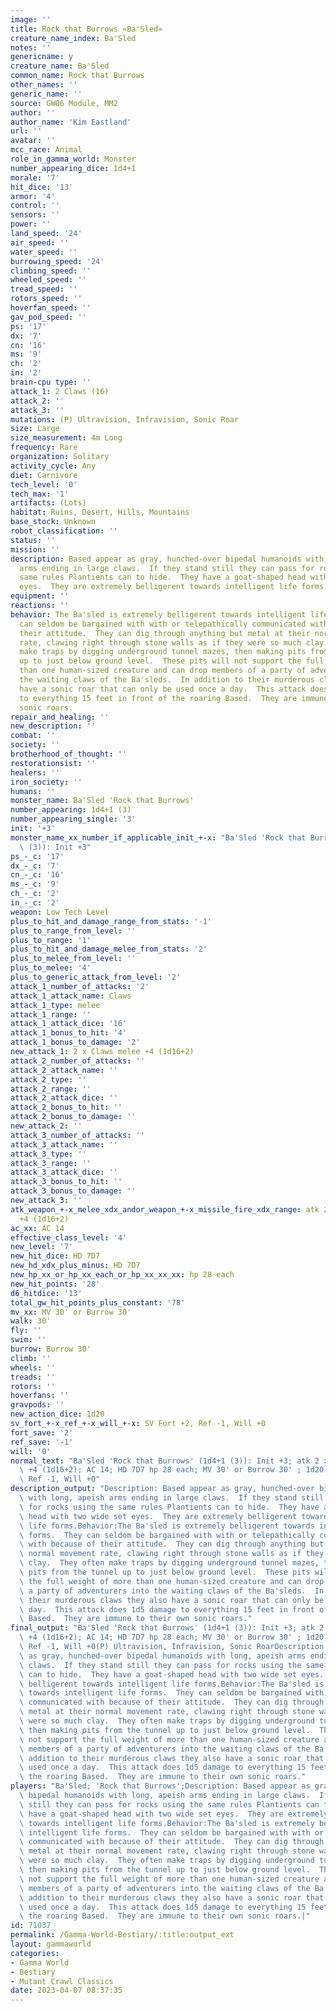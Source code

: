 ```yaml
---
image: ''
title: Rock that Burrows «Ba'Sled»
creature_name_index: Ba'Sled
notes: ''
genericname: y
creature_name: Ba'Sled
common_name: Rock that Burrows
other_names: ''
generic_name: ''
source: GW06 Module, MM2
author: ''
author_name: 'Kim Eastland'
url: ''
avatar: ''
mcc_race: Animal
role_in_gamma_world: Monster
number_appearing_dice: 1d4+1
morale: '7'
hit_dice: '13'
armor: '4'
control: ''
sensors: ''
power: ''
land_speed: '24'
air_speed: ''
water_speed: ''
burrowing_speed: '24'
climbing_speed: ''
wheeled_speed: ''
tread_speed: ''
rotors_speed: ''
hoverfan_speed: ''
gav_pod_speed: ''
ps: '17'
dx: '7'
cn: '16'
ms: '9'
ch: '2'
in: '2'
brain-cpu type: ''
attack_1: 2 Claws (16)
attack_2: ''
attack_3: ''
mutations: (P) Ultravision, Infravision, Sonic Roar
size: Large
size_measurement: 4m Long
frequency: Rare
organization: Solitary
activity_cycle: Any
diet: Carnivore
tech_level: '0'
tech_max: '1'
artifacts: (Lots)
habitat: Ruins, Desert, Hills, Mountains
base_stock: Unknown
robot_classification: ''
status: ''
mission: ''
description: Based appear as gray, hunched-over bipedal humanoids with long, apeish
  arms ending in large claws.  If they stand still they can pass for rocks using the
  same rules Plantients can to hide.  They have a goat-shaped head with two wide set
  eyes.  They are extremely belligerent towards intelligent life forms.
equipment: ''
reactions: ''
behavior: The Ba'sled is extremely belligerent towards intelligent life forms.  They
  can seldom be bargained with with or telepathically communicated with because of
  their attitude.  They can dig through anything but metal at their normal movement
  rate, clawing right through stone walls as if they were so much clay.  They often
  make traps by digging underground tunnel mazes, then making pits from the tunnel
  up to just below ground level.  These pits will not support the full weight of more
  than one human-sized creature and can drop members of a party of adventurers into
  the waiting claws of the Ba'sleds.  In addition to their murderous claws they also
  have a sonic roar that can only be used once a day.  This attack does 1d5 damage
  to everything 15 feet in front of the roaring Based.  They are immune to their own
  sonic roars.
repair_and_healing: ''
new_description: ''
combat: ''
society: ''
brotherhood_of_thought: ''
restorationsist: ''
healers: ''
iron_society: ''
humans: ''
monster_name: Ba'Sled 'Rock that Burrows'
number_appearing: 1d4+1 (3)
number_appearing_single: '3'
init: '+3'
monster_name_xx_number_if_applicable_init_+-x: "Ba'Sled 'Rock that Burrows' (1d4+1\
  \ (3)): Init +3"
ps_-_c: '17'
dx_-_c: '7'
cn_-_c: '16'
ms_-_c: '9'
ch_-_c: '2'
in_-_c: '2'
weapon: Low Tech Level
plus_to_hit_and_damage_range_from_stats: '-1'
plus_to_range_from_level: ''
plus_to_range: '1'
plus_to_hit_and_damage_melee_from_stats: '2'
plus_to_melee_from_level: ''
plus_to_melee: '4'
plus_to_generic_attack_from_level: '2'
attack_1_number_of_attacks: '2'
attack_1_attack_name: Claws
attack_1_type: melee
attack_1_range: ''
attack_1_attack_dice: '16'
attack_1_bonus_to_hit: '4'
attack_1_bonus_to_damage: '2'
new_attack_1: 2 x Claws melee +4 (1d16+2)
attack_2_number_of_attacks: ''
attack_2_attack_name: ''
attack_2_type: ''
attack_2_range: ''
attack_2_attack_dice: ''
attack_2_bonus_to_hit: ''
attack_2_bonus_to_damage: ''
new_attack_2: ''
attack_3_number_of_attacks: ''
attack_3_attack_name: ''
attack_3_type: ''
attack_3_range: ''
attack_3_attack_dice: ''
attack_3_bonus_to_hit: ''
attack_3_bonus_to_damage: ''
new_attack_3: ''
atk_weapon_+-x_melee_xdx_andor_weapon_+-x_missile_fire_xdx_range: atk 2 x claws melee
  +4 (1d16+2)
ac_xx: AC 14
effective_class_level: '4'
new_level: '7'
new_hit_dice: HD 7D7
new_hd_xdx_plus_minus: HD 7D7
new_hp_xx_or_hp_xx_each_or_hp_xx_xx_xx: hp 28 each
new_hit_points: '28'
d6_hitdice: '13'
total_gw_hit_points_plus_constant: '78'
mv_xx: MV 30' or Burrow 30'
walk: 30'
fly: ''
swim: ''
burrow: Burrow 30'
climb: ''
wheels: ''
treads: ''
rotors: ''
hoverfans: ''
gravpods: ''
new_action_dice: 1d20
sv_fort_+-x_ref_+-x_will_+-x: SV Fort +2, Ref -1, Will +0
fort_save: '2'
ref_save: '-1'
will: '0'
normal_text: "Ba'Sled 'Rock that Burrows' (1d4+1 (3)): Init +3; atk 2 x claws melee\
  \ +4 (1d16+2); AC 14; HD 7D7 hp 28 each; MV 30' or Burrow 30' ; 1d20; SV Fort +2,\
  \ Ref -1, Will +0"
description_output: "Description: Based appear as gray, hunched-over bipedal humanoids\
  \ with long, apeish arms ending in large claws.  If they stand still they can pass\
  \ for rocks using the same rules Plantients can to hide.  They have a goat-shaped\
  \ head with two wide set eyes.  They are extremely belligerent towards intelligent\
  \ life forms.Behavior:The Ba'sled is extremely belligerent towards intelligent life\
  \ forms.  They can seldom be bargained with with or telepathically communicated\
  \ with because of their attitude.  They can dig through anything but metal at their\
  \ normal movement rate, clawing right through stone walls as if they were so much\
  \ clay.  They often make traps by digging underground tunnel mazes, then making\
  \ pits from the tunnel up to just below ground level.  These pits will not support\
  \ the full weight of more than one human-sized creature and can drop members of\
  \ a party of adventurers into the waiting claws of the Ba'sleds.  In addition to\
  \ their murderous claws they also have a sonic roar that can only be used once a\
  \ day.  This attack does 1d5 damage to everything 15 feet in front of the roaring\
  \ Based.  They are immune to their own sonic roars."
final_output: "Ba'Sled 'Rock that Burrows' (1d4+1 (3)): Init +3; atk 2 x claws melee\
  \ +4 (1d16+2); AC 14; HD 7D7 hp 28 each; MV 30' or Burrow 30' ; 1d20; SV Fort +2,\
  \ Ref -1, Will +0(P) Ultravision, Infravision, Sonic RoarDescription: Based appear\
  \ as gray, hunched-over bipedal humanoids with long, apeish arms ending in large\
  \ claws.  If they stand still they can pass for rocks using the same rules Plantients\
  \ can to hide.  They have a goat-shaped head with two wide set eyes.  They are extremely\
  \ belligerent towards intelligent life forms.Behavior:The Ba'sled is extremely belligerent\
  \ towards intelligent life forms.  They can seldom be bargained with with or telepathically\
  \ communicated with because of their attitude.  They can dig through anything but\
  \ metal at their normal movement rate, clawing right through stone walls as if they\
  \ were so much clay.  They often make traps by digging underground tunnel mazes,\
  \ then making pits from the tunnel up to just below ground level.  These pits will\
  \ not support the full weight of more than one human-sized creature and can drop\
  \ members of a party of adventurers into the waiting claws of the Ba'sleds.  In\
  \ addition to their murderous claws they also have a sonic roar that can only be\
  \ used once a day.  This attack does 1d5 damage to everything 15 feet in front of\
  \ the roaring Based.  They are immune to their own sonic roars."
players: "Ba'Sled; 'Rock that Burrows';Description: Based appear as gray, hunched-over\
  \ bipedal humanoids with long, apeish arms ending in large claws.  If they stand\
  \ still they can pass for rocks using the same rules Plantients can to hide.  They\
  \ have a goat-shaped head with two wide set eyes.  They are extremely belligerent\
  \ towards intelligent life forms.Behavior:The Ba'sled is extremely belligerent towards\
  \ intelligent life forms.  They can seldom be bargained with with or telepathically\
  \ communicated with because of their attitude.  They can dig through anything but\
  \ metal at their normal movement rate, clawing right through stone walls as if they\
  \ were so much clay.  They often make traps by digging underground tunnel mazes,\
  \ then making pits from the tunnel up to just below ground level.  These pits will\
  \ not support the full weight of more than one human-sized creature and can drop\
  \ members of a party of adventurers into the waiting claws of the Ba'sleds.  In\
  \ addition to their murderous claws they also have a sonic roar that can only be\
  \ used once a day.  This attack does 1d5 damage to everything 15 feet in front of\
  \ the roaring Based.  They are immune to their own sonic roars.|"
id: 71037
permalink: /Gamma-World-Bestiary/:title:output_ext
layout: gammaworld
categories:
- Gamma World
- Bestiary
- Mutant Crawl Classics
date: 2023-04-07 08:37:35
---
```

